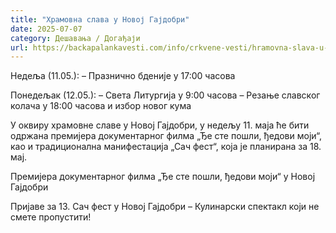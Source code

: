 ```yaml
---
title: "Храмовна слава у Новој Гајдобри"
date: 2025-07-07
category: Дешавања / Догађаји
url: https://backapalankavesti.com/info/crkvene-vesti/hramovna-slava-u-novoj-gajdobri-3/
---
```


Недеља (11.05.):
– Празнично бденије у 17:00 часова

Понедељак (12.05.):
– Света Литургија у 9:00 часова
– Резање славског колача у 18:00 часова и избор новог кума

У оквиру храмовне славе у Новој Гајдобри, у недељу 11. маја ће бити одржана премијера документарног филма „Ђе сте пошли, ђедови моји“, као и традиционална манифестација „Сач фест“, која је планирана за 18. мај.

Премијера документарног филма „Ђе сте пошли, ђедови моји“ у Новој Гајдобри

Пријаве за 13. Сач фест у Новој Гајдобри – Кулинарски спектакл који не смете пропустити!
